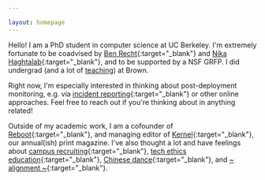 ```yaml
---

layout: homepage
---
```

Hello! I am a PhD student in computer science at UC Berkeley. I'm extremely fortunate to be coadvised by [Ben Recht](https://people.eecs.berkeley.edu/~brecht/){:target="_blank"} and [Nika Haghtalab](https://people.eecs.berkeley.edu/~nika/){:target="_blank"}, and to be supported by a NSF GRFP. I did undergrad (and a lot of [teaching](https://www.jessicad.ai/teaching.html)) at Brown. 

Right now, I'm especially interested in thinking about post-deployment monitoring, e.g. via [incident reporting](https://arxiv.org/abs/2502.08166){:target="_blank"} or other online approaches. Feel free to reach out if you're thinking about in anything related! 

Outside of my academic work, I am a cofounder of [Reboot](https://reboothq.substack.com/about){:target="_blank"}, and managing editor of [Kernel](https://kernelmag.io/){:target="_blank"}, our annual(ish) print magazine. 
I've also thought a lot and have feelings about [campus recruiting](http://www.theindy.org/article/1516){:target="_blank"}, [tech ethics education](http://www.theindy.org/article/2235){:target="_blank"}, [Chinese dance](https://letterstomyfriends.substack.com/p/mirrors){:target="_blank"}, and [~ alignment ~](https://joinreboot.org/p/alignment){:target="_blank"}. 

